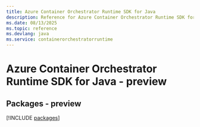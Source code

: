 ```yaml
---
title: Azure Container Orchestrator Runtime SDK for Java
description: Reference for Azure Container Orchestrator Runtime SDK for Java
ms.date: 08/13/2025
ms.topic: reference
ms.devlang: java
ms.service: containerorchestratorruntime
---
```

# Azure Container Orchestrator Runtime SDK for Java - preview
## Packages - preview
[!INCLUDE [packages](container-orchestrator-runtime-index.md)]